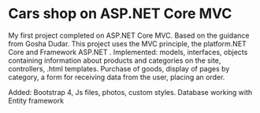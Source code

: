 # Cars shop on ASP.NET Core MVC
My first project completed on ASP.NET Core MVC. Based on the guidance from Gosha Dudar. This project uses the MVC principle, the platform.NET Core and Framework ASP.NET . Implemented: models, interfaces, objects containing information about products and categories on the site, controllers, .html templates. Purchase of goods, display of pages by category, a form for receiving data from the user, placing an order.

Added: Bootstrap 4, Js files, photos, custom styles. Database working with Entity framework

